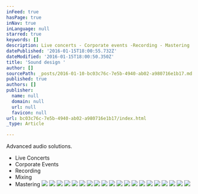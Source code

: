 ```yaml
---
inFeed: true
hasPage: true
inNav: true
inLanguage: null
starred: true
keywords: []
description: Live concerts - Corporate events -Recording - Mastering
datePublished: '2016-01-15T18:00:55.732Z'
dateModified: '2016-01-15T18:00:50.350Z'
title: 'Sound design '
author: []
sourcePath: _posts/2016-01-10-bc03c76c-7e5b-4940-ab02-a980716e1b17.md
published: true
authors: []
publisher:
  name: null
  domain: null
  url: null
  favicon: null
url: bc03c76c-7e5b-4940-ab02-a980716e1b17/index.html
_type: Article

---
```

Advanced audio solutions.

* Live Concerts
* Corporate Events
* Recording
* Mixing
* Mastering
![](https://s3-us-west-2.amazonaws.com/the-grid-img/p/4f0adb3997a76ba4808e2932b01a306a897344dc.jpg)
![](https://s3-us-west-2.amazonaws.com/the-grid-img/p/893554ff94e72d631030bef481984869f6b99411.jpg)
![](https://the-grid-user-content.s3-us-west-2.amazonaws.com/60d24344-31c3-47f0-b6d2-ece5c66477e7.JPG)
![](https://the-grid-user-content.s3-us-west-2.amazonaws.com/76095131-0aae-4b8e-9d59-90e920261ca6.JPG)
![](https://the-grid-user-content.s3-us-west-2.amazonaws.com/9ab97d94-baa3-46b5-96b9-9f3e9a41f4e1.JPG)
![](https://the-grid-user-content.s3-us-west-2.amazonaws.com/4addf4fd-994b-40c5-bb89-17e633fd8f57.JPG)
![](https://the-grid-user-content.s3-us-west-2.amazonaws.com/7c246732-3540-464c-bc39-1b2b3e04ce41.JPG)
![](https://the-grid-user-content.s3-us-west-2.amazonaws.com/125fdff4-f658-4faf-91b6-4a5ce8026355.JPG)
![](https://the-grid-user-content.s3-us-west-2.amazonaws.com/56aa4c3b-67b3-4b4f-a395-e2ef23544f4e.JPG)
![](https://the-grid-user-content.s3-us-west-2.amazonaws.com/bad0c867-1187-49c8-8187-adadb9c02c2b.JPG)
![](https://the-grid-user-content.s3-us-west-2.amazonaws.com/be6f6440-b270-47b8-9be7-7cd63bb66561.jpg)
![](https://the-grid-user-content.s3-us-west-2.amazonaws.com/48232030-456e-44ad-b9be-4c5054cf4916.JPG)
![](https://the-grid-user-content.s3-us-west-2.amazonaws.com/66385e8a-dcec-4b83-8fa9-4351cebbdf26.jpg)
![](https://the-grid-user-content.s3-us-west-2.amazonaws.com/c5e77168-efe7-4ff6-83f7-89c8f572bf65.JPG)
![](https://the-grid-user-content.s3-us-west-2.amazonaws.com/6db1a5f0-94e2-4576-bcfe-d22c8b274d65.JPG)
![](https://the-grid-user-content.s3-us-west-2.amazonaws.com/354bdd31-4e32-4568-9555-d4e45374168f.jpg)
![](https://the-grid-user-content.s3-us-west-2.amazonaws.com/8c3c6d54-3129-4f4a-a525-346cb938b649.jpg)
![](https://the-grid-user-content.s3-us-west-2.amazonaws.com/5224a203-0102-4918-b98d-acf332544a84.JPG)
![](https://the-grid-user-content.s3-us-west-2.amazonaws.com/fa7a6d99-dd5f-454a-be23-f6dda90388d8.JPG)
![](https://the-grid-user-content.s3-us-west-2.amazonaws.com/eb830a64-ce8f-47ad-86ab-d58817541c30.JPG)